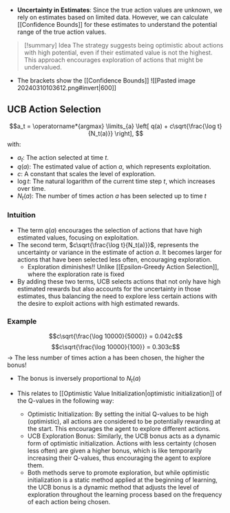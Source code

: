 - **Uncertainty in Estimates**: Since the true action values are unknown, we rely on estimates based on limited data. However, we can calculate [[Confidence Bounds]] for these estimates to understand the potential range of the true action values.
> [!summary] Idea
>  The strategy suggests being optimistic about actions with high potential, even if their estimated value is not the highest. This approach encourages exploration of actions that might be undervalued.

- The brackets show the [[Confidence Bounds]] 
![[Pasted image 20240310103612.png#invert|600]]

## UCB Action Selection
$$a_t = \operatorname*{argmax} \limits_{a} \left[ q(a) + c\sqrt{\frac{\log t}{N_t(a)}} \right],
$$ with: 
- $a_t$: The action selected at time $t$.
- $q(a)$: The estimated value of action $a$, which represents exploitation.
- $c$: A constant that scales the level of exploration.
- $\log t$: The natural logarithm of the current time step $t$, which increases over time.
- $N_t(a)$: The number of times action $a$ has been selected up to time $t$
### Intuition
- The term $q(a)$ encourages the selection of actions that have high estimated values, focusing on exploitation.
- The second term, $c\sqrt{\frac{\log t}{N_t(a)}}$, represents the uncertainty or variance in the estimate of action $a$. It becomes larger for actions that have been selected less often, encouraging exploration.
	- Exploration diminishes!! Unlike [[Epsilon-Greedy Action Selection]], where the exploration rate is fixed 
- By adding these two terms, UCB selects actions that not only have high estimated rewards but also accounts for the uncertainty in those estimates, thus balancing the need to explore less certain actions with the desire to exploit actions with high estimated rewards.
### Example
$$c\sqrt{\frac{\log 10000}{5000}} = 0.042c$$
$$c\sqrt{\frac{\log 10000}{100}} = 0.303c$$
-> The less number of times action a has been chosen, the higher the bonus!
- The bonus is inversely proportional to $N_t(a)$

- This relates to [[Optimistic Value Initialization|optimistic initialization]] of the Q-values in the following way:
	- Optimistic Initialization: By setting the initial Q-values to be high (optimistic), all actions are considered to be potentially rewarding at the start. This encourages the agent to explore different actions.
	- UCB Exploration Bonus: Similarly, the UCB bonus acts as a dynamic form of optimistic initialization. Actions with less certainty (chosen less often) are given a higher bonus, which is like temporarily increasing their Q-values, thus encouraging the agent to explore them.
	- Both methods serve to promote exploration, but while optimistic initialization is a static method applied at the beginning of learning, the UCB bonus is a dynamic method that adjusts the level of exploration throughout the learning process based on the frequency of each action being chosen.